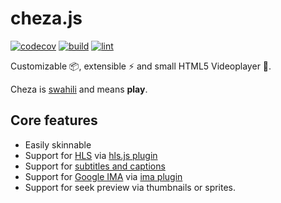 # cheza.js

[![codecov](https://codecov.io/github/mistweaverco/cheza.js/branch/main/graph/badge.svg?token=FIU6JNUCK4)](https://codecov.io/github/mistweaverco/cheza.js)
[![build](https://github.com/mistweaverco/cheza.js/actions/workflows/build.yml/badge.svg)](https://github.com/mistweaverco/cheza.js/actions?query=workflow%3ABuild)
[![lint](https://github.com/mistweaverco/cheza.js/actions/workflows/lint.yml/badge.svg)](https://github.com/mistweaverco/cheza.js/actions?query=workflow%3ALint)


Customizable 📦, extensible ⚡ and small HTML5 Videoplayer 📼.

Cheza is [swahili](https://en.wikipedia.org/wiki/Swahili_language) and means **play**.

## Core features

 - Easily skinnable
 - Support for [HLS](https://en.wikipedia.org/wiki/HTTP_Live_Streaming) via [hls.js plugin](packages/hls.js-plugin)
 - Support for [subtitles and captions](https://developer.mozilla.org/en-US/docs/Web/Guide/Audio_and_video_delivery/Adding_captions_and_subtitles_to_HTML5_video)
 - Support for [Google IMA](https://developers.google.com/interactive-media-ads) via [ima plugin](packages/ima-plugin)
 - Support for seek preview via thumbnails or sprites.

